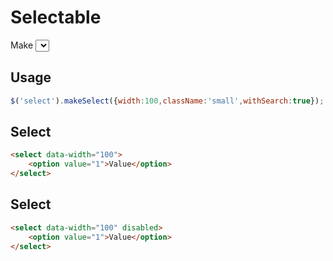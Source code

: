 # Selectable

Make <select> more beauty by jQuery

## Usage
```javascript
$('select').makeSelect({width:100,className:'small',withSearch:true});
```


## Select

```html
<select data-width="100">
	<option value="1">Value</option>
</select>
```

## Select
```html
<select data-width="100" disabled>
	<option value="1">Value</option>
</select>
```
